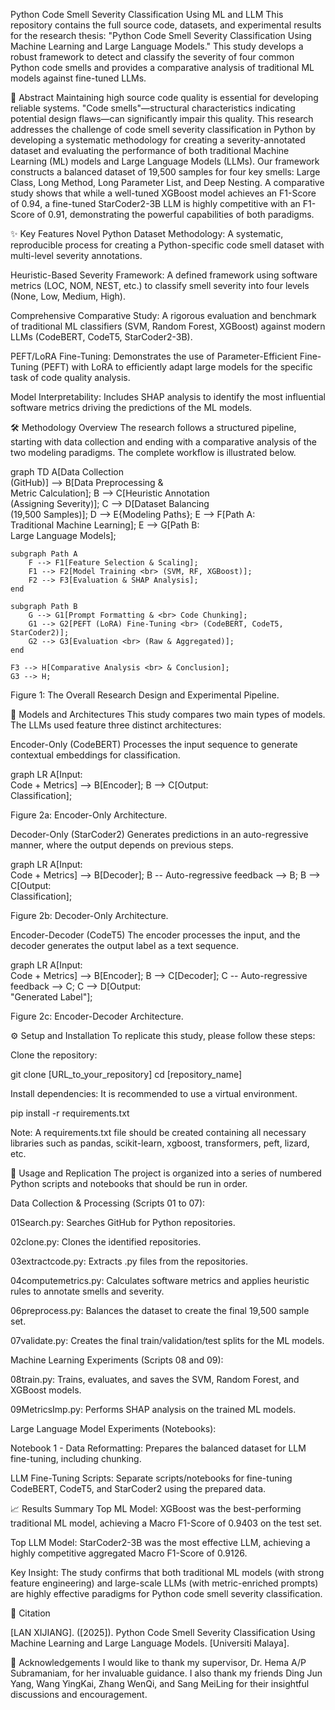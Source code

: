 Python Code Smell Severity Classification Using ML and LLM
This repository contains the full source code, datasets, and experimental results for the research thesis: "Python Code Smell Severity Classification Using Machine Learning and Large Language Models." This study develops a robust framework to detect and classify the severity of four common Python code smells and provides a comparative analysis of traditional ML models against fine-tuned LLMs.

📝 Abstract
Maintaining high source code quality is essential for developing reliable systems. "Code smells"—structural characteristics indicating potential design flaws—can significantly impair this quality. This research addresses the challenge of code smell severity classification in Python by developing a systematic methodology for creating a severity-annotated dataset and evaluating the performance of both traditional Machine Learning (ML) models and Large Language Models (LLMs). Our framework constructs a balanced dataset of 19,500 samples for four key smells: Large Class, Long Method, Long Parameter List, and Deep Nesting. A comparative study shows that while a well-tuned XGBoost model achieves an F1-Score of 0.94, a fine-tuned StarCoder2-3B LLM is highly competitive with an F1-Score of 0.91, demonstrating the powerful capabilities of both paradigms.

✨ Key Features
Novel Python Dataset Methodology: A systematic, reproducible process for creating a Python-specific code smell dataset with multi-level severity annotations.

Heuristic-Based Severity Framework: A defined framework using software metrics (LOC, NOM, NEST, etc.) to classify smell severity into four levels (None, Low, Medium, High).

Comprehensive Comparative Study: A rigorous evaluation and benchmark of traditional ML classifiers (SVM, Random Forest, XGBoost) against modern LLMs (CodeBERT, CodeT5, StarCoder2-3B).

PEFT/LoRA Fine-Tuning: Demonstrates the use of Parameter-Efficient Fine-Tuning (PEFT) with LoRA to efficiently adapt large models for the specific task of code quality analysis.

Model Interpretability: Includes SHAP analysis to identify the most influential software metrics driving the predictions of the ML models.

🛠️ Methodology Overview
The research follows a structured pipeline, starting with data collection and ending with a comparative analysis of the two modeling paradigms. The complete workflow is illustrated below.

graph TD
    A[Data Collection <br> (GitHub)] --> B[Data Preprocessing & <br> Metric Calculation];
    B --> C[Heuristic Annotation <br> (Assigning Severity)];
    C --> D[Dataset Balancing <br> (19,500 Samples)];
    D --> E{Modeling Paths};
    E --> F[Path A: <br> Traditional Machine Learning];
    E --> G[Path B: <br> Large Language Models];
    
    subgraph Path A
        F --> F1[Feature Selection & Scaling];
        F1 --> F2[Model Training <br> (SVM, RF, XGBoost)];
        F2 --> F3[Evaluation & SHAP Analysis];
    end

    subgraph Path B
        G --> G1[Prompt Formatting & <br> Code Chunking];
        G1 --> G2[PEFT (LoRA) Fine-Tuning <br> (CodeBERT, CodeT5, StarCoder2)];
        G2 --> G3[Evaluation <br> (Raw & Aggregated)];
    end

    F3 --> H[Comparative Analysis <br> & Conclusion];
    G3 --> H;


Figure 1: The Overall Research Design and Experimental Pipeline.

🧠 Models and Architectures
This study compares two main types of models. The LLMs used feature three distinct architectures:

Encoder-Only (CodeBERT)
Processes the input sequence to generate contextual embeddings for classification.

graph LR
    A[Input: <br> Code + Metrics] --> B[Encoder];
    B --> C[Output: <br> Classification];

Figure 2a: Encoder-Only Architecture.

Decoder-Only (StarCoder2)
Generates predictions in an auto-regressive manner, where the output depends on previous steps.

graph LR
    A[Input: <br> Code + Metrics] --> B[Decoder];
    B -- Auto-regressive feedback --> B;
    B --> C[Output: <br> Classification];

Figure 2b: Decoder-Only Architecture.

Encoder-Decoder (CodeT5)
The encoder processes the input, and the decoder generates the output label as a text sequence.

graph LR
    A[Input: <br> Code + Metrics] --> B[Encoder];
    B --> C[Decoder];
    C -- Auto-regressive feedback --> C;
    C --> D[Output: <br> "Generated Label"];

Figure 2c: Encoder-Decoder Architecture.

⚙️ Setup and Installation
To replicate this study, please follow these steps:

Clone the repository:

git clone [URL_to_your_repository]
cd [repository_name]

Install dependencies:
It is recommended to use a virtual environment.

pip install -r requirements.txt

Note: A requirements.txt file should be created containing all necessary libraries such as pandas, scikit-learn, xgboost, transformers, peft, lizard, etc.

🚀 Usage and Replication
The project is organized into a series of numbered Python scripts and notebooks that should be run in order.

Data Collection & Processing (Scripts 01 to 07):

01Search.py: Searches GitHub for Python repositories.

02clone.py: Clones the identified repositories.

03extractcode.py: Extracts .py files from the repositories.

04computemetrics.py: Calculates software metrics and applies heuristic rules to annotate smells and severity.

06preprocess.py: Balances the dataset to create the final 19,500 sample set.

07validate.py: Creates the final train/validation/test splits for the ML models.

Machine Learning Experiments (Scripts 08 and 09):

08train.py: Trains, evaluates, and saves the SVM, Random Forest, and XGBoost models.

09MetricsImp.py: Performs SHAP analysis on the trained ML models.

Large Language Model Experiments (Notebooks):

Notebook 1 - Data Reformatting: Prepares the balanced dataset for LLM fine-tuning, including chunking.

LLM Fine-Tuning Scripts: Separate scripts/notebooks for fine-tuning CodeBERT, CodeT5, and StarCoder2 using the prepared data.

📈 Results Summary
Top ML Model: XGBoost was the best-performing traditional ML model, achieving a Macro F1-Score of 0.9403 on the test set.

Top LLM Model: StarCoder2-3B was the most effective LLM, achieving a highly competitive aggregated Macro F1-Score of 0.9126.

Key Insight: The study confirms that both traditional ML models (with strong feature engineering) and large-scale LLMs (with metric-enriched prompts) are highly effective paradigms for Python code smell severity classification.

📄 Citation


[LAN XIJIANG]. ([2025]). Python Code Smell Severity Classification Using Machine Learning and Large Language Models. [Universiti Malaya].

🙏 Acknowledgements
I would like to thank my supervisor, Dr. Hema A/P Subramaniam, for her invaluable guidance. I also thank my friends Ding Jun Yang, Wang YingKai, Zhang WenQi, and Sang MeiLing for their insightful discussions and encouragement.
